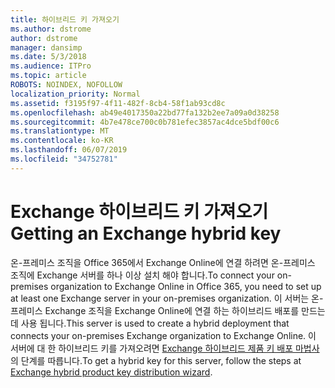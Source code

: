 ```yaml
---
title: 하이브리드 키 가져오기
ms.author: dstrome
author: dstrome
manager: dansimp
ms.date: 5/3/2018
ms.audience: ITPro
ms.topic: article
ROBOTS: NOINDEX, NOFOLLOW
localization_priority: Normal
ms.assetid: f3195f97-4f11-482f-8cb4-58f1ab93cd8c
ms.openlocfilehash: ab49e4017350a22bd77fa132b2ee7a09a0d38258
ms.sourcegitcommit: 4b7e478ce700c0b781efec3857ac4dce5bdf00c6
ms.translationtype: MT
ms.contentlocale: ko-KR
ms.lasthandoff: 06/07/2019
ms.locfileid: "34752781"
---
```

# <a name="getting-an-exchange-hybrid-key"></a><span data-ttu-id="b18a9-102">Exchange 하이브리드 키 가져오기</span><span class="sxs-lookup"><span data-stu-id="b18a9-102">Getting an Exchange hybrid key</span></span>

<span data-ttu-id="b18a9-103">온-프레미스 조직을 Office 365에서 Exchange Online에 연결 하려면 온-프레미스 조직에 Exchange 서버를 하나 이상 설치 해야 합니다.</span><span class="sxs-lookup"><span data-stu-id="b18a9-103">To connect your on-premises organization to Exchange Online in Office 365, you need to set up at least one Exchange server in your on-premises organization.</span></span> <span data-ttu-id="b18a9-104">이 서버는 온-프레미스 Exchange 조직을 Exchange Online에 연결 하는 하이브리드 배포를 만드는 데 사용 됩니다.</span><span class="sxs-lookup"><span data-stu-id="b18a9-104">This server is used to create a hybrid deployment that connects your on-premises Exchange organization to Exchange Online.</span></span> <span data-ttu-id="b18a9-105">이 서버에 대 한 하이브리드 키를 가져오려면 [Exchange 하이브리드 제품 키 배포 마법사](http://aka.ms/hybridkey)의 단계를 따릅니다.</span><span class="sxs-lookup"><span data-stu-id="b18a9-105">To get a hybrid key for this server, follow the steps at [Exchange hybrid product key distribution wizard](http://aka.ms/hybridkey).</span></span>
  

